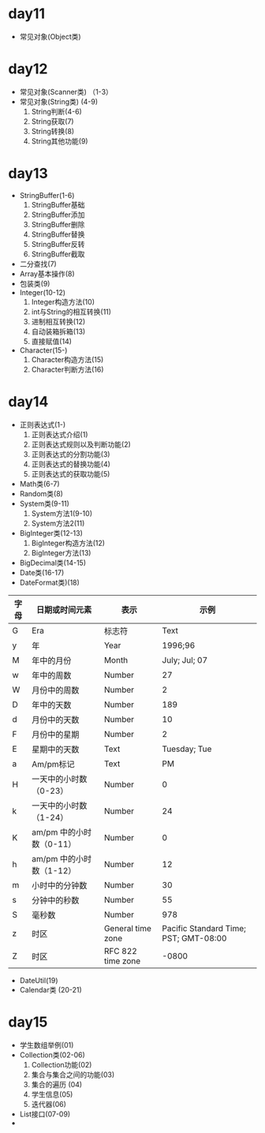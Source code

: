 # day11
* 常见对象(Object类)
# day12
* 常见对象(Scanner类) （1-3）
* 常见对象(String类) (4-9)
    1. String判断(4-6)
    2. String获取(7)
    3. String转换(8)
    4. String其他功能(9)
# day13
* StringBuffer(1-6)
    1. StringBuffer基础 
    2. StringBuffer添加
    3. StringBuffer删除
    4. StringBuffer替换
    5. StringBuffer反转
    6. StringBuffer截取
* 二分查找(7)
* Array基本操作(8)
* 包装类(9)
* Integer(10-12)
    1. Integer构造方法(10)
    2. int与String的相互转换(11)
    3. 进制相互转换(12)
    4. 自动装箱拆箱(13)
    5. 直接赋值(14)
* Character(15-)
    1. Character构造方法(15)
    2. Character判断方法(16)
# day14
* 正则表达式(1-)
    1. 正则表达式介绍(1)
    2. 正则表达式规则以及判断功能(2)
    3. 正则表达式的分割功能(3)
    4. 正则表达式的替换功能(4)
    5. 正则表达式的获取功能(5)
* Math类(6-7)
* Random类(8)
* System类(9-11)
    1. System方法1(9-10)
    2. System方法2(11)
* BigInteger类(12-13)
    1. BigInteger构造方法(12)
    2. BigInteger方法(13)
* BigDecimal类(14-15)
* Date类(16-17)
* DateFormat类)(18)

字母|日期或时间元素|表示|示例
---|---|---|---
G|Era|标志符|Text|AD  
y|年|Year|1996;96  
M|年中的月份|Month|July; Jul; 07  
w|年中的周数|Number|27  
W|月份中的周数|Number|2  
D|年中的天数|Number|189  
d|月份中的天数|Number|10  
F|月份中的星期|Number|2  
E|星期中的天数|Text|Tuesday; Tue  
a|Am/pm标记|Text|PM  
H|一天中的小时数（0-23）|Number|0  
k|一天中的小时数（1-24）| Number|24  
K|am/pm 中的小时数（0-11）|Number|0  
h|am/pm 中的小时数（1-12）|Number|12  
m|小时中的分钟数| Number|30  
s|分钟中的秒数|Number|55  
S|毫秒数|Number|978  
z|时区|General time zone|Pacific Standard Time; PST; GMT-08:00  
Z|时区|RFC 822 time zone|-0800  

* DateUtil(19)
* Calendar类 (20-21)
# day15
* 学生数组举例(01)
* Collection类(02-06)
    1. Collection功能(02)
    2. 集合与集合之间的功能(03)
    3. 集合的遍历 (04)
    4. 学生信息(05)
    5. 迭代器(06)
* List接口(07-09)
* 